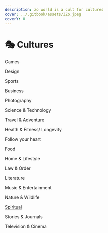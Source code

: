 ```yaml
---
description: zo world is a cult for cultures
cover: ../.gitbook/assets/ZZo.jpeg
coverY: 0
---
```


# 🎭 Cultures

Games&#x20;

Design

Sports

Business

Photography

Science & Technology

Travel & Adventure

Health & Fitness/ Longevity

Follow your heart

Food

Home & Lifestyle

Law & Order

Literature

Music & Entertainment

Nature & Wildlife

[Spiritual](spirituality.md)

Stories & Journals

Television & Cinema
